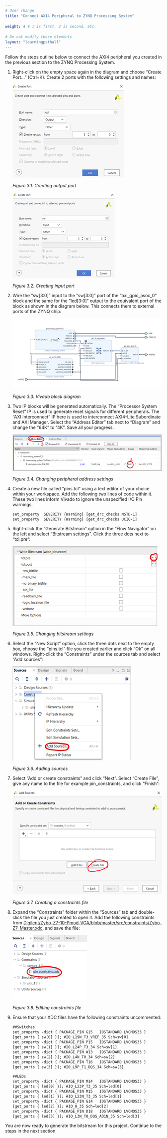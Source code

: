 ```yaml
---
# User change
title: "Connect AXI4 Peripheral to ZYNQ Processing System" 

weight: 4 # 1 is first, 2 is second, etc.

# Do not modify these elements
layout: "learningpathall"
---
```


Follow the steps outline below to connect the AXI4 peripheral you created in the previous section to the ZYNQ Processing System.

1. Right-click on the empty space again in the diagram and choose “Create Port...” (Ctrl+K). Create 2 ports with the following settings and names: 

    ![Creating output port](images/Picture15.png) 

    *Figure 3.1. Creating output port*

    ![Creating input port](images/Picture16.png) 

    *Figure 3.2. Creating input port*

2. Wire the “sw[3:0]” input to the “sw[3:0]” port of the “axi_gpio_asoc_0” block and the same for the “led[3:0]” output to the equivalent port of the block as shown in the diagram below. This connects them to external ports of the ZYNQ chip:

    ![Vivado block diagram](images/Picture17.png) 

    *Figure 3.3. Vivado block diagram*

3. Two IP blocks will be generated automatically. The “Processor System Reset” IP is used to generate reset signals for different peripherals. The “AXI Interconnect” IP here is used to interconnect AXI4-Lite Subordinate and AXI Manager. Select the “Address Editor” tab next to “Diagram” and change the “64K” to “4K”. Save all your progress.

    ![Changing peripheral address settings](images/Picture18.png) 

    *Figure 3.4. Changing peripheral address settings*

4. Create a new file called “pins.tcl” using a text editor of your choice within your workspace. Add the following two lines of code within it. These two lines inform Vivado to ignore the unspecified I/O Pin warnings.
    ```
    set_property  SEVERITY {Warning} [get_drc_checks NSTD-1]
    set_property  SEVERITY {Warning} [get_drc_checks UCIO-1]
    ```

5. Right-click the “Generate Bitstream” option in the “Flow Navigator” on the left and select “Bitstream settings”. Click the three dots next to “tcl.pre”:

    ![Changing bitstream settings](images/Picture19.png) 

    *Figure 3.5. Changing bitstream settings*

6. Select the “New Script” option, click the three dots next to the empty box, choose the “pins.tcl” file you created earlier and click “Ok” on all windows.
Right-click the “Constraints” under the sources tab and select “Add sources”:

    ![Adding sources](images/Picture20.png) 

    *Figure 3.6. Adding sources*

7. Select “Add or create constraints” and click “Next”. Select “Create File”, give any name to the file for example pin_constraints, and click “Finish”:

    ![Creating a constraints file](images/Picture21.png) 

    *Figure 3.7. Creating a constraints file*

8. Expand the “Constraints” folder within the “Sources” tab and double-click the file you just created to open it. Add the following constraints from [Digilent/Zybo-Z7-10-Pmod-VGA/blob/master/src/constraints/Zybo-Z7-Master.xdc](https://github.com/Digilent/Zybo-Z7-10-Pmod-VGA/blob/master/src/constraints/Zybo-Z7-Master.xdc), and save the file: 

    ![Editing constraints file](images/Picture22.png) 

    *Figure 3.8. Editing constraints file*

9. Ensure that your XDC files have the following constraints uncommented:

    ```
    ##Switches
    set_property -dict { PACKAGE_PIN G15   IOSTANDARD LVCMOS33 } [get_ports { sw[0] }]; #IO_L19N_T3_VREF_35 Sch=sw[0]
    set_property -dict { PACKAGE_PIN P15   IOSTANDARD LVCMOS33 } [get_ports { sw[1] }]; #IO_L24P_T3_34 Sch=sw[1]
    set_property -dict { PACKAGE_PIN W13   IOSTANDARD LVCMOS33 } [get_ports { sw[2] }]; #IO_L4N_T0_34 Sch=sw[2]
    set_property -dict { PACKAGE_PIN T16   IOSTANDARD LVCMOS33 } [get_ports { sw[3] }]; #IO_L9P_T1_DQS_34 Sch=sw[3]
    ```
    ```
    ##LEDs
    set_property -dict { PACKAGE_PIN M14   IOSTANDARD LVCMOS33 } [get_ports { led[0] }]; #IO_L23P_T3_35 Sch=led[0]
    set_property -dict { PACKAGE_PIN M15   IOSTANDARD LVCMOS33 } [get_ports { led[1] }]; #IO_L23N_T3_35 Sch=led[1]
    set_property -dict { PACKAGE_PIN G14   IOSTANDARD LVCMOS33 } [get_ports { led[2] }]; #IO_0_35 Sch=led[2]
    set_property -dict { PACKAGE_PIN D18   IOSTANDARD LVCMOS33 } [get_ports { led[3] }]; #IO_L3N_T0_DQS_AD1N_35 Sch=led[3]
    ```

You are now ready to generate the bitstream for this project. Continue to the steps in the next section.

